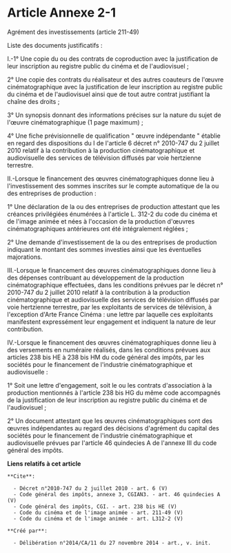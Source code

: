 # Article Annexe 2-1

Agrément des investissements (article 211-49) 

Liste des documents justificatifs : 

I.-1° Une copie du ou des contrats de coproduction avec la justification de leur inscription au registre public du cinéma et
de l'audiovisuel ; 

2° Une copie des contrats du réalisateur et des autres coauteurs de l'œuvre cinématographique avec la justification de leur
inscription au registre public du cinéma et de l'audiovisuel ainsi que de tout autre contrat justifiant la chaîne des
droits ; 

3° Un synopsis donnant des informations précises sur la nature du sujet de l'œuvre cinématographique (1 page maximum) ; 

4° Une fiche prévisionnelle de qualification " œuvre indépendante " établie en regard des dispositions du I de l'article 6
décret n° 2010-747 du 2 juillet 2010 relatif à la contribution à la production cinématographique et audiovisuelle des
services de télévision diffusés par voie hertzienne terrestre. 

II.-Lorsque le financement des œuvres cinématographiques donne lieu à l'investissement des sommes inscrites sur le compte
automatique de la ou des entreprises de production : 

1° Une déclaration de la ou des entreprises de production attestant que les créances privilégiées énumérées à l'article L.
312-2 du code du cinéma et de l'image animée et nées à l'occasion de la production d'œuvres cinématographiques antérieures
ont été intégralement réglées ; 

2° Une demande d'investissement de la ou des entreprises de production indiquant le montant des sommes investies ainsi que
les éventuelles majorations. 

III.-Lorsque le financement des œuvres cinématographiques donne lieu à des dépenses contribuant au développement de la
production cinématographique effectuées, dans les conditions prévues par le décret n° 2010-747 du 2 juillet 2010 relatif à la
contribution à la production cinématographique et audiovisuelle des services de télévision diffusés par voie hertzienne
terrestre, par les exploitants de services de télévision, à l'exception d'Arte France Cinéma : une lettre par laquelle ces
exploitants manifestent expressément leur engagement et indiquent la nature de leur contribution. 

IV.-Lorsque le financement des œuvres cinématographiques donne lieu à des versements en numéraire réalisés, dans les
conditions prévues aux articles 238 bis HE à 238 bis HM du code général des impôts, par les sociétés pour le financement de
l'industrie cinématographique et audiovisuelle : 

1° Soit une lettre d'engagement, soit le ou les contrats d'association à la production mentionnés à l'article 238 bis HG du
même code accompagnés de la justification de leur inscription au registre public du cinéma et de l'audiovisuel ; 

2° Un document attestant que les œuvres cinématographiques sont des œuvres indépendantes au regard des décisions d'agrément
du capital des sociétés pour le financement de l'industrie cinématographique et audiovisuelle prévues par l'article 46
quindecies A de l'annexe III du code général des impôts.

**Liens relatifs à cet article**

	**Cite**:

	  - Décret n°2010-747 du 2 juillet 2010 - art. 6 (V)
	  - Code général des impôts, annexe 3, CGIAN3. - art. 46 quindecies A (V)
	  - Code général des impôts, CGI. - art. 238 bis HE (V)
	  - Code du cinéma et de l'image animée - art. 211-49 (V)
	  - Code du cinéma et de l'image animée - art. L312-2 (V)

	**Créé par**:

	  - Délibération n°2014/CA/11 du 27 novembre 2014 - art., v. init.
